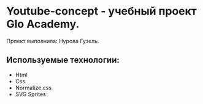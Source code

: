 # Youtube-concept - учебный проект Glo Academy.
Проект выполнила: Нурова Гузель.

## Используемые технологии:
  - Html
  - Css
  - Normalize.css
  - SVG Sprites
